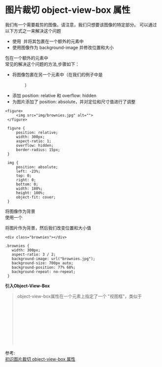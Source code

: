 # 图片裁切 object-view-box 属性
我们有一个需要裁剪的图像。请注意，我们只想要该图像的特定部分。
可以通过以下方式之一来解决这个问题  
- 使用 <img> 并将其包裹在一个额外的元素中
- 使用图像作为 background-image 并修改位置和大小

包在一个额外的元素中  
常见的解决这个问题的方法,步骤如下：  
- 将图像包裹在另一个元素中（在我们的例子中是 <figure>）
- 添加 position: relative 和 overflow: hidden
- 为图片添加了 position: absolute，并对定位和尺寸值进行了调整

``` 
<figure>
     <img src="img/brownies.jpg" alt="">
 </figure>
 
 figure {
     position: relative;
     width: 300px;
     aspect-ratio: 1;
     overflow: hidden;
     border-radius: 15px;
 }

 img {
     position: absolute;
     left: -23%;
     top: 0;
     right: 0;
     bottom: 0;
     width: 180%;
     height: 100%;
     object-fit: cover;
 }
```
将图像作为背景  
使用一个 <div> 将图片作为背景，然后我们改变位置和大小值  
``` 
<div class="brownies"></div>

.brownies {
   width: 300px;
   aspect-ratio: 3 / 2;
   background-image: url("brownies.jpg");
   background-size: 700px auto;
   background-position: 77% 68%;
   background-repeat: no-repeat;
 }
```
**引入Object-View-Box**  
> object-view-box属性在一个元素上指定了一个 "视图框"，类似于<svg viewBox>属性，在元素的内容上进行缩放或平移



参考:  
[初识图片裁切 object-view-box 属性](https://mp.weixin.qq.com/s/YNEMmPyO2rKNR2euLgxF3g)
